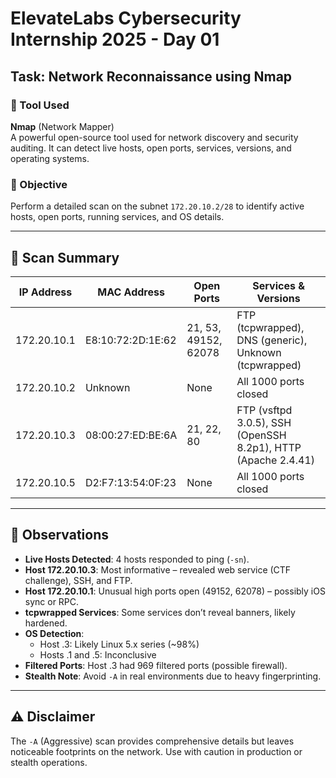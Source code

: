# ElevateLabs Cybersecurity Internship 2025 - Day 01

## Task: Network Reconnaissance using Nmap

### 🔧 Tool Used
**Nmap** (Network Mapper)  
A powerful open-source tool used for network discovery and security auditing. It can detect live hosts, open ports, services, versions, and operating systems.

### 🎯 Objective
Perform a detailed scan on the subnet `172.20.10.2/28` to identify active hosts, open ports, running services, and OS details.

---

## 📡 Scan Summary

| IP Address     | MAC Address           | Open Ports         | Services & Versions                                          |
|----------------|-----------------------|---------------------|---------------------------------------------------------------|
| 172.20.10.1    | E8:10:72:2D:1E:62     | 21, 53, 49152, 62078| FTP (tcpwrapped), DNS (generic), Unknown (tcpwrapped)        |
| 172.20.10.2    | Unknown               | None                | All 1000 ports closed                                         |
| 172.20.10.3    | 08:00:27:ED:BE:6A     | 21, 22, 80          | FTP (vsftpd 3.0.5), SSH (OpenSSH 8.2p1), HTTP (Apache 2.4.41) |
| 172.20.10.5    | D2:F7:13:54:0F:23     | None                | All 1000 ports closed                                         |

---

## 📝 Observations

- **Live Hosts Detected**: 4 hosts responded to ping (`-sn`).
- **Host 172.20.10.3**: Most informative – revealed web service (CTF challenge), SSH, and FTP.
- **Host 172.20.10.1**: Unusual high ports open (49152, 62078) – possibly iOS sync or RPC.
- **tcpwrapped Services**: Some services don’t reveal banners, likely hardened.
- **OS Detection**:
  - Host .3: Likely Linux 5.x series (~98%)
  - Hosts .1 and .5: Inconclusive
- **Filtered Ports**: Host .3 had 969 filtered ports (possible firewall).
- **Stealth Note**: Avoid `-A` in real environments due to heavy fingerprinting.

---

## ⚠️ Disclaimer
The `-A` (Aggressive) scan provides comprehensive details but leaves noticeable footprints on the network. Use with caution in production or stealth operations.


